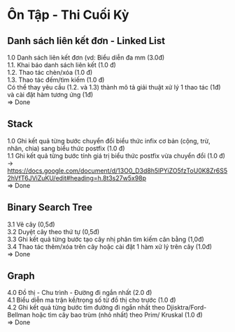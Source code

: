 # Ôn Tập - Thi Cuối Kỳ
## Danh sách liên kết đơn - Linked List
1.0 Danh sách liên kết đơn (vd: Biểu diễn đa mm (3.0đ)  
1.1. Khai báo danh sách liên kết (1.0 đ)  
1.2. Thao tác chèn/xóa (1.0 đ)  
1.3. Thao tác đếm/tìm kiếm (1.0 đ)  
Có thể thay yêu cầu (1.2. và 1.3) thành mô tả giải thuật xử lý 1 thao tác (1đ) và cài đặt hàm tương
ứng (1đ)  
=> Done
## Stack
1.0 Ghi kết quả từng bước chuyển đổi biểu thức infix cơ bản (cộng, trừ, nhân, chia) sang biểu
thức postfix (1.0 đ)  
1.1 Ghi kết quả từng bước tính giá trị biểu thức postfix vừa chuyển đổi (1.0 đ)  
-> https://docs.google.com/document/d/13O0_D3d8h5lPYiZO5fzToU0K8Zr6S52hVfT6JViZuKU/edit#heading=h.8t3s27w5x98p  
=> Done
## Binary Search Tree
<!-- 3.0 Cây (cây nhị phân - cây nhị phân tìm kiếm) (3.0đ)   -->
3.1 Vẽ cây (0,5đ)  
3.2 Duyệt cây theo thứ tự (0,5đ)  
3.3 Ghi kết quả từng bước tạo cây nhị phân tìm kiếm cân bằng (1,0đ)  
3.4 Thao tác thêm/xóa trên cây hoặc cài đặt 1 hàm xử lý trên cây (1.0đ)  
=> Done
## Graph
4.0 Đồ thị - Chu trình - Đường đi ngắn nhất (2.0 đ)  
4.1 Biểu diễn ma trận kề/trọng số từ đồ thị cho trước (1.0 đ)  
4.2 Ghi kết quả từng bước tìm đường đi ngắn nhất theo Djisktra/Ford-Bellman hoặc tìm cây
bao trùm (nhỏ nhất) theo Prim/ Kruskal (1.0 đ)  
=> Done
